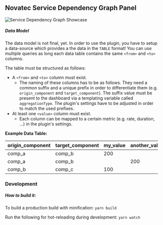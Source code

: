 ## Novatec Service Dependency Graph Panel

![Service Dependency Graph Showcase](src/img/screenshot-showcase.png)

##### Data Model

The data model is not final, yet.
In order to use the plugin, you have to setup a data-source which provides a the data in the `TABLE` format! You can use multiple queries as long each data table contains the same `<from>` and `<to>` columns.

The table must be structured as follows:
- A `<from>` and `<to>` column must exist.
  - The naming of these columns has to be as follows. They need a common suffix and a unique prefix in order to differentiate them (e.g. `origin_component` and `target_component`). The suffix value must be present to the dashboard via a templating variable called `aggregationType`. The plugin's settings have to be adjusted in order to match the used prefixes.
- At least one `<value>` column must exist.
  - Each column can be mapped to a certain metric (e.g. rate, duration, ...) in the plugin's settings.

__Example Data Table:__

| origin_component | target_component | my_value | another_value |
|---|---|---|---|
| comp_a | comp_b | 200 | |
| comp_a | comp_b | | 200 |
| comp_b | comp_c | 100 | |

### Development

##### How to build it:

To build a production build with minification: `yarn build`

Run the following for hot-reloading during development: `yarn watch`
